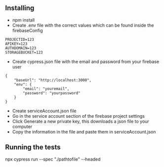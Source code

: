 ## Installing

- npm install
- Create .env file with the correct values which can be found inside the firebaseConfig
```
PROJECTID=123
APIKEY=123
AUTHDOMAIN=123
STORAGEBUCKET=123
```
- Create cypress.json file with the email and password from your firebase user
```
{
    "baseUrl": "http://localhost:3000",
    "env": {
        "email": "youremail",
        "password": "yourpassword"
    }
}
```
- Create serviceAccount.json file
- Go in the service account section of the firebase project settings
- Click Generate a new private key, this downloads a json file to your computer
- Copy the information in the file and paste them in serviceAccount.json

## Running the tests

npx cypress run --spec "./pathtofile" --headed